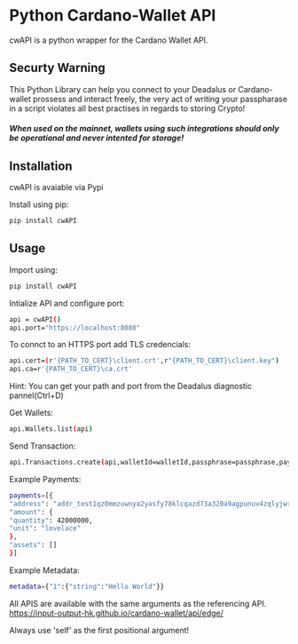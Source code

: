 # Python Cardano-Wallet API

cwAPI is a python wrapper for the Cardano Wallet API.

## Securty Warning
This Python Library can help you connect to your Deadalus or Cardano-wallet prossess and interact freely, the very act of writing your passpharase in a script violates all best practises in regards to storing Crypto! 
##### When used on the mainnet, wallets using such integrations should only be operational and never intented for storage! 

## Installation
cwAPI is avaiable via Pypi 

Install using pip:

```sh
pip install cwAPI
```

## Usage

Import using:
```sh
pip install cwAPI
```

Intialize API and configure port:

```sh
api = cwAPI()
api.port="https://localhost:8080"
```

To connct to an HTTPS port add TLS credencials: 
```sh
api.cert=(r'{PATH_TO_CERT}\client.crt',r"{PATH_TO_CERT}\client.key")
api.ca=r'{PATH_TO_CERT}\ca.crt'
```

Hint: You can get your path and port from the Deadalus diagnostic pannel(Ctrl+D)

Get Wallets:
```sh
api.Wallets.list(api)
```

Send Transaction:
```sh
api.Transactions.create(api,walletId=walletId,passphrase=passphrase,payments=payments,metadata=metadata)
```
Example Payments:
```sh
payments=[{
"address": "addr_test1qz0mmzuwnya2yasfy78klcqazd73a320a9agpunuv4zqlyjwrycda8m2jmtws4hktfq6xp59q2t2a8w6elnky6a9txtsht8h6d",
"amount": {
"quantity": 42000000,
"unit": "lovelace"
},
"assets": []
}]
```

Example Metadata:
```sh
metadata={"1":{"string":"Hello World"}}
```

All APIS are available with the same arguments as the referencing API.
https://input-output-hk.github.io/cardano-wallet/api/edge/

Always use 'self' as the first positional argument!


